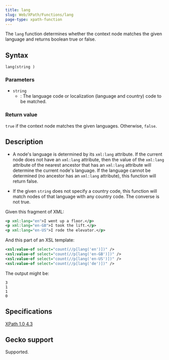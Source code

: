```yaml
---
title: lang
slug: Web/XPath/Functions/lang
page-type: xpath-function
---
```




The `lang` function determines whether the context node matches the given language and returns boolean true or false.

## Syntax

```plain
lang(string )
```

### Parameters

- `string`
  - : The language code or localization (language and country) code to be matched.

### Return value

`true` if the context node matches the given languages. Otherwise, `false`.

## Description

- A node's language is determined by its `xml:lang` attribute. If the current node does not have an `xml:lang` attribute, then the value of the `xml:lang` attribute of the nearest ancestor that has an `xml:lang` attribute will determine the current node's language. If the language cannot be determined (no ancestor has an `xml:lang` attribute), this function will return false.

- If the given `string` does not specify a country code, this function will match nodes of that language with any country code. The converse is not true.

Given this fragment of XML:

```xml
<p xml:lang="en">I went up a floor.</p>
<p xml:lang="en-GB">I took the lift.</p>
<p xml:lang="en-US">I rode the elevator.</p>
```

And this part of an XSL template:

```xml
<xsl:value-of select="count(//p[lang('en')])" />
<xsl:value-of select="count(//p[lang('en-GB')])" />
<xsl:value-of select="count(//p[lang('en-US')])" />
<xsl:value-of select="count(//p[lang('de')])" />
```

The output might be:

```plain
3
1
1
0
```

## Specifications

[XPath 1.0 4.3](https://www.w3.org/TR/1999/REC-xpath-19991116/#function-lang)

## Gecko support

Supported.
